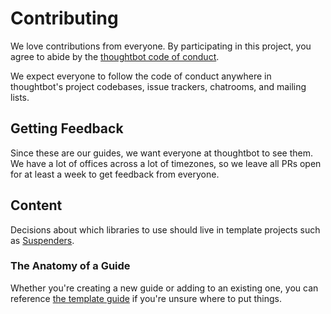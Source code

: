 # Contributing

We love contributions from everyone. By participating in this project, you agree to abide by the [thoughtbot code of
conduct].

We expect everyone to follow the code of conduct anywhere in thoughtbot's project codebases, issue trackers, chatrooms,
and mailing lists.

[thoughtbot code of conduct]: https://thoughtbot.com/open-source-code-of-conduct

## Getting Feedback

Since these are our guides, we want everyone at thoughtbot to see them. We have a lot of offices across a lot of
timezones, so we leave all PRs open for at least a week to get feedback from everyone.

## Content

Decisions about which libraries to use should live in template projects such as [Suspenders].

[suspenders]: https://github.com/thoughtbot/suspenders

### The Anatomy of a Guide

Whether you're creating a new guide or adding to an existing one, you can reference [the template guide](/_template/) if
you're unsure where to put things.
